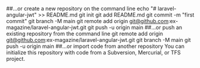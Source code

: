 ##…or create a new repository on the command line
echo "# laravel-angular-jwt" >> README.md
git init
git add README.md
git commit -m "first commit"
git branch -M main
git remote add origin git@github.com:ex-magazine/laravel-angular-jwt.git
git push -u origin main
##…or push an existing repository from the command line
git remote add origin git@github.com:ex-magazine/laravel-angular-jwt.git
git branch -M main
git push -u origin main
##…or import code from another repository
You can initialize this repository with code from a Subversion, Mercurial, or TFS project.
